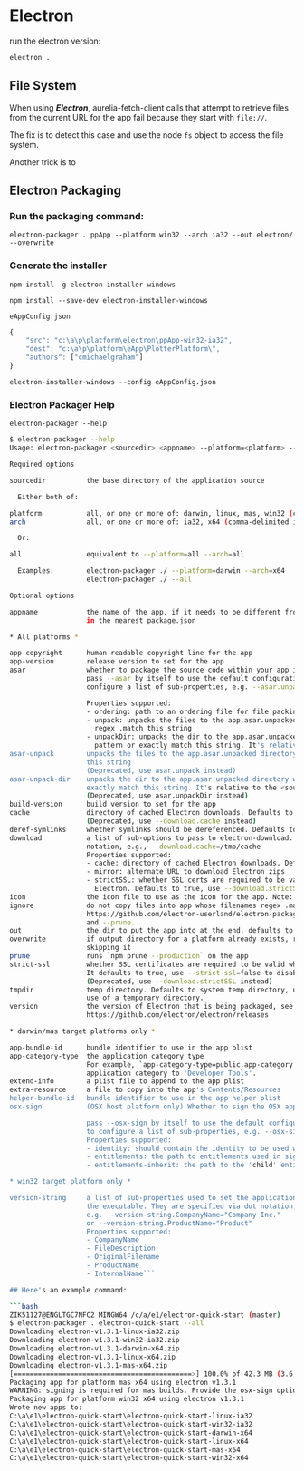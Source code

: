 # Electron

run the electron version:

```bash
electron .
```

## File System

When using ***Electron***, aurelia-fetch-client calls that attempt to retrieve files from the current URL for the app fail because they start with `file://`.

The fix is to detect this case and use the node `fs` object to access the file system.

Another trick is to  

## Electron Packaging

### Run the packaging command:

`electron-packager . ppApp --platform win32 --arch ia32 --out electron/ --overwrite`

### Generate the installer

`npm install -g electron-installer-windows`

`npm install --save-dev electron-installer-windows`

`eAppConfig.json`

```javascript
{
    "src": "c:\a\p\platform\electron\ppApp-win32-ia32",
    "dest": "c:\a\p\platform\eApp\PlotterPlatform\",
    "authors": ["cmichaelgraham"]
}
```

`electron-installer-windows --config eAppConfig.json`

### Electron Packager Help

`electron-packager --help`

```bash
$ electron-packager --help
Usage: electron-packager <sourcedir> <appname> --platform=<platform> --arch=<arch>

Required options

sourcedir          the base directory of the application source

  Either both of:

platform           all, or one or more of: darwin, linux, mas, win32 (comma-delimited if multiple)
arch               all, or one or more of: ia32, x64 (comma-delimited if multiple)

  Or:

all                equivalent to --platform=all --arch=all

  Examples:        electron-packager ./ --platform=darwin --arch=x64
                   electron-packager ./ --all

Optional options

appname            the name of the app, if it needs to be different from the "productName" or "name"
                   in the nearest package.json

* All platforms *

app-copyright      human-readable copyright line for the app
app-version        release version to set for the app
asar               whether to package the source code within your app into an archive. You can either
                   pass --asar by itself to use the default configuration, or use dot notation to
                   configure a list of sub-properties, e.g. --asar.unpackDir=sub_dir

                   Properties supported:
                   - ordering: path to an ordering file for file packing
                   - unpack: unpacks the files to the app.asar.unpacked directory whose filenames
                     regex .match this string
                   - unpackDir: unpacks the dir to the app.asar.unpacked directory whose names glob
                     pattern or exactly match this string. It's relative to the <sourcedir>.
asar-unpack        unpacks the files to the app.asar.unpacked directory whose filenames regex .match
                   this string
                   (Deprecated, use asar.unpack instead)
asar-unpack-dir    unpacks the dir to the app.asar.unpacked directory whose names glob pattern or
                   exactly match this string. It's relative to the <sourcedir>.
                   (Deprecated, use asar.unpackDir instead)
build-version      build version to set for the app
cache              directory of cached Electron downloads. Defaults to `$HOME/.electron`
                   (Deprecated, use --download.cache instead)
deref-symlinks     whether symlinks should be dereferenced. Defaults to true.
download           a list of sub-options to pass to electron-download. They are specified via dot
                   notation, e.g., --download.cache=/tmp/cache
                   Properties supported:
                   - cache: directory of cached Electron downloads. Defaults to `$HOME/.electron`
                   - mirror: alternate URL to download Electron zips
                   - strictSSL: whether SSL certs are required to be valid when downloading
                     Electron. Defaults to true, use --download.strictSSL=false to disable checks.
icon               the icon file to use as the icon for the app. Note: Format depends on platform.
ignore             do not copy files into app whose filenames regex .match this string. See also:
                   https://github.com/electron-userland/electron-packager/blob/master/docs/api.md#ignore
                   and --prune.
out                the dir to put the app into at the end. defaults to current working dir
overwrite          if output directory for a platform already exists, replaces it rather than
                   skipping it
prune              runs `npm prune --production` on the app
strict-ssl         whether SSL certificates are required to be valid when downloading Electron.
                   It defaults to true, use --strict-ssl=false to disable checks.
                   (Deprecated, use --download.strictSSL instead)
tmpdir             temp directory. Defaults to system temp directory, use --tmpdir=false to disable
                   use of a temporary directory.
version            the version of Electron that is being packaged, see
                   https://github.com/electron/electron/releases

* darwin/mas target platforms only *

app-bundle-id      bundle identifier to use in the app plist
app-category-type  the application category type
                   For example, `app-category-type=public.app-category.developer-tools` will set the
                   application category to 'Developer Tools'.
extend-info        a plist file to append to the app plist
extra-resource     a file to copy into the app's Contents/Resources
helper-bundle-id   bundle identifier to use in the app helper plist
osx-sign           (OSX host platform only) Whether to sign the OSX app packages. You can either

                   pass --osx-sign by itself to use the default configuration, or use dot notation
                   to configure a list of sub-properties, e.g. --osx-sign.identity="My Name"
                   Properties supported:
                   - identity: should contain the identity to be used when running `codesign`
                   - entitlements: the path to entitlements used in signing
                   - entitlements-inherit: the path to the 'child' entitlements

* win32 target platform only *

version-string     a list of sub-properties used to set the application metadata embedded into
                   the executable. They are specified via dot notation,
                   e.g. --version-string.CompanyName="Company Inc."
                   or --version-string.ProductName="Product"
                   Properties supported:
                   - CompanyName
                   - FileDescription
                   - OriginalFilename
                   - ProductName
                   - InternalName```

## Here's an example command:

```bash
ZIK51127@ENGLTGC7NFC2 MINGW64 /c/a/e1/electron-quick-start (master)
$ electron-packager . electron-quick-start --all
Downloading electron-v1.3.1-linux-ia32.zip
Downloading electron-v1.3.1-win32-ia32.zip
Downloading electron-v1.3.1-darwin-x64.zip
Downloading electron-v1.3.1-linux-x64.zip
Downloading electron-v1.3.1-mas-x64.zip
[============================================>] 100.0% of 42.3 MB (3.6 MB/s)
Packaging app for platform mas x64 using electron v1.3.1
WARNING: signing is required for mas builds. Provide the osx-sign option, or manually sign the app later.
Packaging app for platform win32 x64 using electron v1.3.1
Wrote new apps to:
C:\a\e1\electron-quick-start\electron-quick-start-linux-ia32
C:\a\e1\electron-quick-start\electron-quick-start-win32-ia32
C:\a\e1\electron-quick-start\electron-quick-start-darwin-x64
C:\a\e1\electron-quick-start\electron-quick-start-linux-x64
C:\a\e1\electron-quick-start\electron-quick-start-mas-x64
C:\a\e1\electron-quick-start\electron-quick-start-win32-x64
```